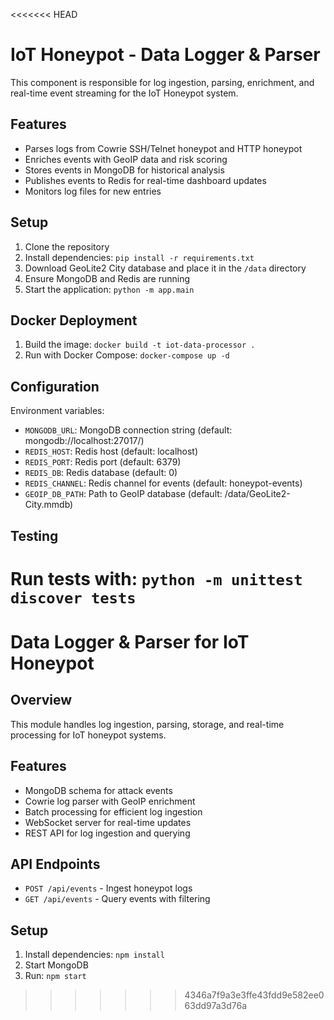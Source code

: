 <<<<<<< HEAD
# IoT Honeypot - Data Logger & Parser

This component is responsible for log ingestion, parsing, enrichment, and real-time event streaming for the IoT Honeypot system.

## Features

- Parses logs from Cowrie SSH/Telnet honeypot and HTTP honeypot
- Enriches events with GeoIP data and risk scoring
- Stores events in MongoDB for historical analysis
- Publishes events to Redis for real-time dashboard updates
- Monitors log files for new entries

## Setup

1. Clone the repository
2. Install dependencies: `pip install -r requirements.txt`
3. Download GeoLite2 City database and place it in the `/data` directory
4. Ensure MongoDB and Redis are running
5. Start the application: `python -m app.main`

## Docker Deployment

1. Build the image: `docker build -t iot-data-processor .`
2. Run with Docker Compose: `docker-compose up -d`

## Configuration

Environment variables:
- `MONGODB_URL`: MongoDB connection string (default: mongodb://localhost:27017/)
- `REDIS_HOST`: Redis host (default: localhost)
- `REDIS_PORT`: Redis port (default: 6379)
- `REDIS_DB`: Redis database (default: 0)
- `REDIS_CHANNEL`: Redis channel for events (default: honeypot-events)
- `GEOIP_DB_PATH`: Path to GeoIP database (default: /data/GeoLite2-City.mmdb)

## Testing

Run tests with: `python -m unittest discover tests`
=======
# Data Logger & Parser for IoT Honeypot

## Overview
This module handles log ingestion, parsing, storage, and real-time processing for IoT honeypot systems.

## Features
- MongoDB schema for attack events
- Cowrie log parser with GeoIP enrichment
- Batch processing for efficient log ingestion
- WebSocket server for real-time updates
- REST API for log ingestion and querying

## API Endpoints
- `POST /api/events` - Ingest honeypot logs
- `GET /api/events` - Query events with filtering

## Setup
1. Install dependencies: `npm install`
2. Start MongoDB
3. Run: `npm start`
>>>>>>> 4346a7f9a3e3ffe43fdd9e582ee063dd97a3d76a
